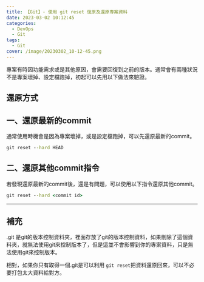 ```yaml
---
title: 【Git】- 使用 git reset 復原及還原專案資料
date: 2023-03-02 10:12:45
categories: 
  - DevOps
  - Git
tags: 
  - Git
cover: /image/20230302_10-12-45.png
---
```


專案有時因功能需求或是其他原因，會需要回復到之前的版本。通常會有兩種狀況不是專案壞掉、設定檔跑掉，初起可以先用以下做法來驗證。

## 還原方式
## 一、還原最新的commit 
通常使用時機會是因為專案壞掉，或是設定檔跑掉，可以先還原最新的commit。
```cmd
git reset --hard HEAD
```

## 二、還原其他commit指令
若發現還原最新的commit後，還是有問題，可以使用以下指令還原其他commit。
```cmd
git reset --hard <commit id>
```

---
## 補充
.git 是git的版本控制資料夾，裡面存放了git的版本控制資料，如果刪除了這個資料夾，就無法使用git來控制版本了，但是這並不會影響到你的專案資料，只是無法使用git來控制版本。

相對，如果你只有取得一個.git是可以利用 ```git reset```把資料還原回來，可以不必要打包太大資料給對方。
